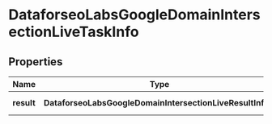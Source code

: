# DataforseoLabsGoogleDomainIntersectionLiveTaskInfo

## Properties

| Name | Type | Description | Notes |
|------------ | ------------- | ------------- | -------------|
**result** | **DataforseoLabsGoogleDomainIntersectionLiveResultInfo[]** | array of results |[optional]|